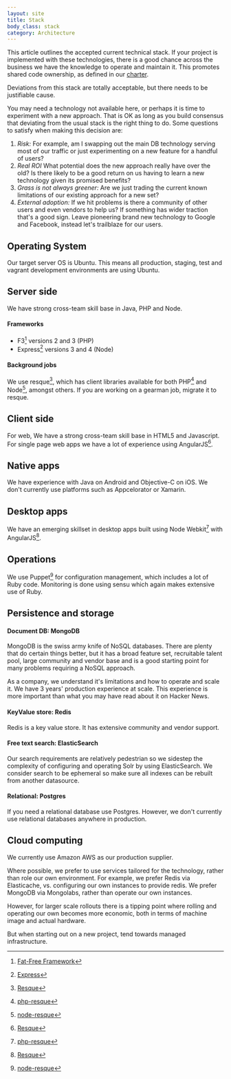 ```yaml
---
layout: site
title: Stack
body_class: stack
category: Architecture
---
```


This article outlines the accepted current technical stack. If your project is implemented with these technologies,
there is a good chance across the business we have the knowledge to operate and maintain it. This promotes shared code
ownership, as defined in our [charter](topics.html).

Deviations from this stack are totally acceptable, but there needs to be justifiable cause.

You may need a technology not available here, or perhaps it is time to experiment with a new approach. That is OK as
long as you build consensus that deviating from the usual stack is the right thing to do. Some questions to satisfy when
making this decision are:

1. *Risk:* For example, am I swapping out the main DB technology serving most of our traffic or just experimenting on a
new feature for a handful of users?
1. *Real ROI* What potential does the new approach really have over the old? Is there likely to be a good return on us
having to learn a new technology given its promised benefits?
1. *Grass is not always greener:* Are we just trading the current known limitations of our existing approach for a
new set?
1. *External adoption:* If we hit problems is there a community of other users and even vendors to help us? If something
has wider traction that's a good sign. Leave pioneering brand new technology to Google and Facebook, instead let's
trailblaze for our users.

## Operating System

Our target server OS is Ubuntu. This means all production, staging, test and vagrant development environments are using
Ubuntu.

## Server side

We have strong cross-team skill base in Java, PHP and Node.

#### Frameworks

* F3[^1] versions 2 and 3 (PHP)
* Express[^2] versions 3 and 4 (Node)

#### Background jobs

We use resque[^3], which has client libraries available for both PHP[^4] and Node[^5], amongst others. If you are
working on a gearman job, migrate it to resque.

## Client side

For web, We have a strong cross-team skill base in HTML5 and Javascript. For single page web apps we have a lot of
experience using AngularJS[^3].

## Native apps

We have experience with Java on Android and Objective-C on iOS. We don't currently use platforms such as Appcelorator or
Xamarin.

## Desktop apps

We have an emerging skillset in desktop apps built using Node Webkit[^4] with AngularJS[^3].

## Operations

We use Puppet[^5] for configuration management, which includes a lot of Ruby code. Monitoring is done using sensu which
again makes extensive use of Ruby.

## Persistence and storage

#### Document DB: MongoDB

MongoDB is the swiss army knife of NoSQL databases. There are plenty that do certain things better, but it has a broad
feature set, recruitable talent pool, large community and vendor base and is a good starting point for many problems
requiring a NoSQL approach.

As a company, we understand it's limitations and how to operate and scale it. We have 3 years' production experience at
scale. This experience is more important than what you may have read about it on Hacker News.

#### KeyValue store: Redis

Redis is a key value store. It has extensive community and vendor support.

#### Free text search: ElasticSearch

Our search requirements are relatively pedestrian so we sidestep the complexity of configuring and operating Solr by
using ElasticSearch. We consider search to be ephemeral so make sure all indexes can be rebuilt from another datasource.

#### Relational: Postgres

If you need a relational database use Postgres. However, we don't currently use relational databases anywhere in
production.

## Cloud computing

We currently use Amazon AWS as our production supplier.

Where possible, we prefer to use services tailored for the technology, rather than role our own environment. For
example, we prefer Redis via Elasticache, vs. configuring our own instances to provide redis. We prefer MongoDB via
Mongolabs, rather than operate our own instances.

However, for larger scale rollouts there is a tipping point where rolling and operating our own becomes more economic,
both in terms of machine image and actual hardware.

But when starting out on a new project, tend towards managed infrastructure.


[^1]: [Fat-Free Framework](http://fatfreeframework.com/home)
[^2]: [Express](http://expressjs.com/)
[^3]: [Resque](https://github.com/resque/resque)
[^4]: [php-resque](https://github.com/chrisboulton/php-resque)
[^5]: [node-resque](https://github.com/taskrabbit/node-resque)